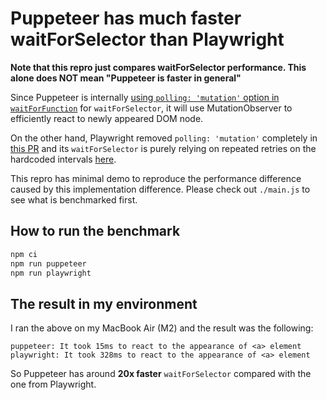 # Puppeteer has much faster waitForSelector than Playwright

**Note that this repro just compares waitForSelector performance. This alone does NOT mean "Puppeteer is faster in general"**

Since Puppeteer is internally [using `polling: 'mutation'` option in `waitForFunction`](https://github.com/puppeteer/puppeteer/blob/9a814a365644a1e404eb36266a08f579bb2c26ac/packages/puppeteer-core/src/common/IsolatedWorld.ts#L443-L443) for `waitForSelector`, it will use MutationObserver to efficiently react to newly appeared DOM node.

On the other hand, Playwright removed `polling: 'mutation'` completely in [this PR](https://github.com/microsoft/playwright/pull/2048) and its `waitForSelector` is purely relying on repeated retries on the hardcoded intervals [here](https://github.com/microsoft/playwright/blob/b0473b71cd8ba183baa81547cb45013194251d13/packages/playwright-core/src/server/frames.ts#L777-L777).

This repro has minimal demo to reproduce the performance difference caused by this implementation difference.
Please check out `./main.js` to see what is benchmarked first.

## How to run the benchmark

```sh
npm ci
npm run puppeteer
npm run playwright
```

## The result in my environment

I ran the above on my MacBook Air (M2) and the result was the following:

```
puppeteer: It took 15ms to react to the appearance of <a> element
playwright: It took 328ms to react to the appearance of <a> element
```

So Puppeteer has around **20x faster** `waitForSelector` compared with the one from Playwright.
